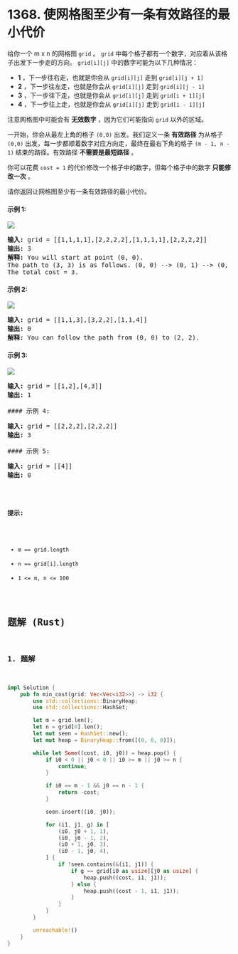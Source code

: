 # 1368. 使网格图至少有一条有效路径的最小代价
给你一个 m x n 的网格图 `grid` 。 `grid` 中每个格子都有一个数字，对应着从该格子出发下一步走的方向。 `grid[i][j]` 中的数字可能为以下几种情况：

* **1** ，下一步往右走，也就是你会从 `grid[i][j]` 走到 `grid[i][j + 1]`
* **2** ，下一步往左走，也就是你会从 `grid[i][j]` 走到 `grid[i][j - 1]`
* **3** ，下一步往下走，也就是你会从 `grid[i][j]` 走到 `grid[i + 1][j]`
* **4** ，下一步往上走，也就是你会从 `grid[i][j]` 走到 `grid[i - 1][j]`

注意网格图中可能会有 **无效数字** ，因为它们可能指向 `grid` 以外的区域。

一开始，你会从最左上角的格子 `(0,0)` 出发。我们定义一条 **有效路径** 为从格子 `(0,0)` 出发，每一步都顺着数字对应方向走，最终在最右下角的格子 `(m - 1, n - 1)` 结束的路径。有效路径 **不需要是最短路径** 。

你可以花费 `cost = 1` 的代价修改一个格子中的数字，但每个格子中的数字 **只能修改一次** 。

请你返回让网格图至少有一条有效路径的最小代价。

#### 示例 1:
![](https://assets.leetcode.com/uploads/2020/02/13/grid1.png)
<pre>
<strong>输入:</strong> grid = [[1,1,1,1],[2,2,2,2],[1,1,1,1],[2,2,2,2]]
<strong>输出:</strong> 3
<strong>解释:</strong> You will start at point (0, 0).
The path to (3, 3) is as follows. (0, 0) --> (0, 1) --> (0, 2) --> (0, 3) change the arrow to down with cost = 1 --> (1, 3) --> (1, 2) --> (1, 1) --> (1, 0) change the arrow to down with cost = 1 --> (2, 0) --> (2, 1) --> (2, 2) --> (2, 3) change the arrow to down with cost = 1 --> (3, 3)
The total cost = 3.
</pre>

#### 示例 2:
![](https://assets.leetcode.com/uploads/2020/02/13/grid2.png)
<pre>
<strong>输入:</strong> grid = [[1,1,3],[3,2,2],[1,1,4]]
<strong>输出:</strong> 0
<strong>解释:</strong> You can follow the path from (0, 0) to (2, 2).
</pre>

#### 示例 3:
![](https://assets.leetcode.com/uploads/2020/02/13/grid3.png)
<pre>
<strong>输入:</strong> grid = [[1,2],[4,3]]
<strong>输出:</strong> 1

#### 示例 4:
<pre>
<strong>输入:</strong> grid = [[2,2,2],[2,2,2]]
<strong>输出:</strong> 3

#### 示例 5:
<pre>
<strong>输入:</strong> grid = [[4]]
<strong>输出:</strong> 0
</pre>

#### 提示:
* `m == grid.length`
* `n == grid[i].length`
* `1 <= m, n <= 100`

## 题解 (Rust)

### 1. 题解
```Rust
impl Solution {
    pub fn min_cost(grid: Vec<Vec<i32>>) -> i32 {
        use std::collections::BinaryHeap;
        use std::collections::HashSet;

        let m = grid.len();
        let n = grid[0].len();
        let mut seen = HashSet::new();
        let mut heap = BinaryHeap::from([(0, 0, 0)]);

        while let Some((cost, i0, j0)) = heap.pop() {
            if i0 < 0 || j0 < 0 || i0 >= m || j0 >= n {
                continue;
            }

            if i0 == m - 1 && j0 == n - 1 {
                return -cost;
            }

            seen.insert((i0, j0));

            for (i1, j1, g) in [
                (i0, j0 + 1, 1),
                (i0, j0 - 1, 2),
                (i0 + 1, j0, 3),
                (i0 - 1, j0, 4),
            ] {
                if !seen.contains(&(i1, j1)) {
                    if g == grid[i0 as usize][j0 as usize] {
                        heap.push((cost, i1, j1));
                    } else {
                        heap.push((cost - 1, i1, j1));
                    }
                }
            }
        }

        unreachable!()
    }
}
```
